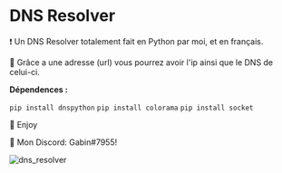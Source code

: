 # DNS Resolver
❗ Un DNS Resolver totalement fait en Python par moi, et en français.

🔮 Grâce a une adresse (url) vous pourrez avoir l'ip ainsi que le DNS de celui-ci.

__Dépendences :__

```pip install dnspython```
```pip install colorama```
```pip install socket```

💖 Enjoy

🎫 Mon Discord: Gabin#7955!

![dns_resolver](https://user-images.githubusercontent.com/79531012/120897832-61fe9d80-c628-11eb-832f-a64c94587a43.png)

